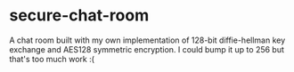 # secure-chat-room
A chat room built with my own implementation of 128-bit diffie-hellman key exchange and AES128 symmetric encryption. I could bump it up to 256 but that's too much work :(
